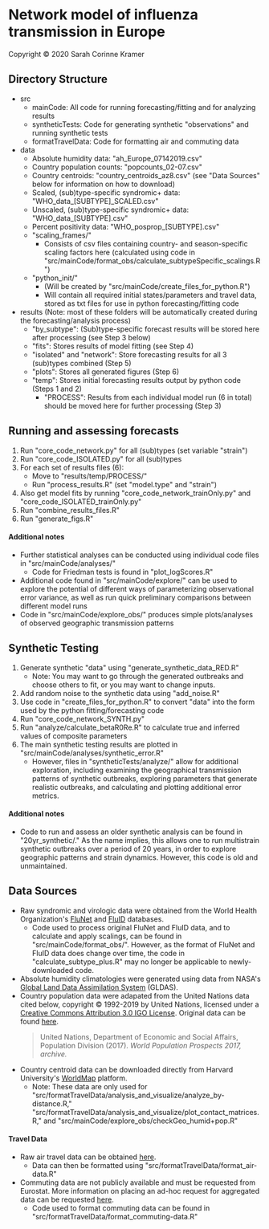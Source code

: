 # Network model of influenza transmission in Europe 
Copyright &copy; 2020 Sarah Corinne Kramer

Directory Structure
-------------------
* src
    * mainCode: All code for running forecasting/fitting and for analyzing results
    * syntheticTests: Code for generating synthetic "observations" and running synthetic tests
    * formatTravelData: Code for formatting air and commuting data
* data
    * Absolute humidity data: "ah_Europe_07142019.csv"
    * Country population counts: "popcounts_02-07.csv"
    * Country centroids: "country_centroids_az8.csv" (see "Data Sources" below for information on how to download)
    * Scaled, (sub)type-specific syndromic+ data: "WHO_data_[SUBTYPE]_SCALED.csv"
    * Unscaled, (sub)type-specific syndromic+ data: "WHO_data_[SUBTYPE].csv"
    * Percent positivity data: "WHO_posprop_[SUBTYPE].csv"
    * "scaling_frames/"
        * Consists of csv files containing country- and season-specific scaling factors here (calculated using code in "src/mainCode/format_obs/calculate_subtypeSpecific_scalings.R")
    * "python_init/"
        * (Will be created by "src/mainCode/create_files_for_python.R")
        * Will contain all required initial states/parameters and travel data, stored as txt files for use in python forecasting/fitting code
* results (Note: most of these folders will be automatically created during the forecasting/analysis process)
    * "by_subtype": (Sub)type-specific forecast results will be stored here after processing (see Step 3 below)
    * "fits": Stores results of model fitting (see Step 4)
    * "isolated" and "network": Store forecasting results for all 3 (sub)types combined (Step 5)
    * "plots": Stores all generated figures (Step 6)
    * "temp": Stores initial forecasting results output by python code (Steps 1 and 2)
        * "PROCESS": Results from each individual model run (6 in total) should be moved here for further processing (Step 3)

Running and assessing forecasts
-------------------------------
1. Run "core_code_network.py" for all (sub)types (set variable "strain")
2. Run "core_code_ISOLATED.py" for all (sub)types
3. For each set of results files (6):
    * Move to "results/temp/PROCESS/"
    * Run "process_results.R" (set "model.type" and "strain")
4. Also get model fits by running "core_code_network_trainOnly.py" and "core_code_ISOLATED_trainOnly.py"
5. Run "combine_results_files.R"
6. Run "generate_figs.R"

#### Additional notes
* Further statistical analyses can be conducted using individual code files in "src/mainCode/analyses/"
    * Code for Friedman tests is found in "plot_logScores.R"
* Additional code found in "src/mainCode/explore/" can be used to explore the potential of different ways of parameterizing observational error variance, as well as run quick preliminary comparisons between different model runs
* Code in "src/mainCode/explore_obs/" produces simple plots/analyses of observed geographic transmission patterns

Synthetic Testing
-----------------
1. Generate synthetic "data" using "generate_synthetic_data_RED.R"
    * Note: You may want to go through the generated outbreaks and choose others to fit, or you may want to change inputs.
2. Add random noise to the synthetic data using "add_noise.R"
3. Use code in "create_files_for_python.R" to convert "data" into the form used by the python fitting/forecasting code
4. Run "core_code_network_SYNTH.py"
5. Run "analyze/calculate_betaR0Re.R" to calculate true and inferred values of composite parameters
6. The main synthetic testing results are plotted in "src/mainCode/analyses/synthetic_error.R"
    * However, files in "syntheticTests/analyze/" allow for additional exploration, including examining the geographical transmission patterns of synthetic outbreaks, exploring parameters that generate realistic outbreaks, and calculating and plotting additional error metrics.

#### Additional notes
* Code to run and assess an older synthetic analysis can be found in "20yr_synthetic/." As the name implies, this allows one to run multistrain synthetic outbreaks over a period of 20 years, in order to explore geographic patterns and strain dynamics. However, this code is old and unmaintained.

Data Sources
------------
* Raw syndromic and virologic data were obtained from the World Health Organization's [FluNet][1] and [FluID][2] databases.
    * Code used to process original FluNet and FluID data, and to calculate and apply scalings, can be found in "src/mainCode/format_obs/". However, as the format of FluNet and FluID data does change over time, the code in "calculate_subtype_plus.R" may no longer be applicable to newly-downloaded code.
* Absolute humidity climatologies were generated using data from NASA's [Global Land Data Assimilation System][3] (GLDAS).
* Country population data were adapated from the United Nations data cited below, copyright &copy; 1992-2019 by United Nations, licensed under a [Creative Commons Attribution 3.0 IGO License][4]. Original data can be found [here][5].
    > United Nations, Department of Economic and Social Affairs, Population Division (2017). *World Population Prospects 2017, archive.*
* Country centroid data can be downloaded directly from Harvard University's [WorldMap][6] platform.
    * Note: These data are only used for "src/formatTravelData/analysis_and_visualize/analyze_by-distance.R," "src/formatTravelData/analysis_and_visualize/plot_contact_matrices.R," and "src/mainCode/explore_obs/checkGeo_humid+pop.R"

#### Travel Data
* Raw air travel data can be obtained [here][7].
    * Data can then be formatted using "src/formatTravelData/format_air-data.R"
* Commuting data are not publicly available and must be requested from Eurostat. More information on placing an ad-hoc request for aggregated data can be requested [here][8].
    * Code used to format commuting data can be found in "src/formatTravelData/format_commuting-data.R"

[1]: https://www.who.int/influenza/gisrs_laboratory/flunet/en/
[2]: https://www.who.int/influenza/surveillance_monitoring/fluid/en/
[3]: https://ldas.gsfc.nasa.gov/gldas
[4]: https://creativecommons.org/licenses/by/3.0/igo/
[5]: https://population.un.org/wpp/Download/Archive/Standard/
[6]: https://worldmap.harvard.edu/data/geonode:country_centroids_az8
[7]: http://appsso.eurostat.ec.europa.eu/nui/show.do?dataset=avia_paocc&lang=en
[8]: https://ec.europa.eu/eurostat/help/support
